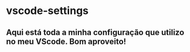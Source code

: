 # vscode-settings

## Aqui está toda a minha configuração que utilizo no meu VScode. Bom aproveito!
